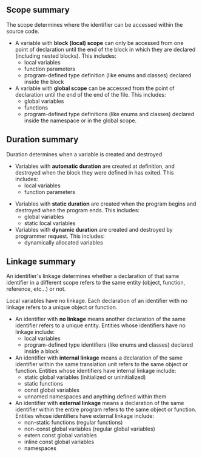 ## Scope summary

The scope determines where the identifier can be accessed within the source code.

- A variable with **block (local) scope** can only be accessed from one point of declaration until the end of the block in which they are declared (including nested blocks). This includes:
    - local variables
    - function parameters
    - program-defined type definition (like enums and classes) declared inside the block
- A variable with **global scope** can be accessed from the point of declaration until the end of the end of the file. This includes:
    - global variables
    - functions
    - program-defined type definitions (like enums and classes) declared inside the namespace or in the global scope.

## Duration summary

Duration determines when a variable is created and destroyed

- Variables with **automatic duration** are created at definition, and destroyed when the block they were defined in has exited. This includes:
    - local variables
    * function parameters
* Variables with **static duration** are created when  the program begins and destroyed when the program ends. This includes:
    * global variables
    * static local variables
* Variables with **dynamic duration** are created and destroyed by programmer request. This includes:
    * dynamically allocated variables

## Linkage summary

An identifier's linkage determines whether a declaration of that same identifier in a different scope refers to the same entity (object, function, reference, etc...) or not.

Local variables have no linkage. Each declaration of an identifier with no linkage refers to a unique object or function.

- An identifier with **no linkage** means another declaration of the same identifier refers to a unique entity. Entities whose identifiers have no linkage include:
    - local variables
    - program-defined type identifiers (like enums and classes) declared inside a block
- An identifier with **internal linkage** means a declaration of the same identifier within the same translation unit refers to the same object or function. Entities whose identifiers have internal linkage include:
    - static global variables (initialized or uninitialized)
    - static functions
    - const global variables
    - unnamed namespaces and anything defined within them
- An identifier with **external linkage** means a declaration of the same identifier within the entire program refers to the same object or function. Entities whose identifiers have external linkage include:
    - non-static functions (regular functions)
    - non-const global variables (regular global variables)
    - extern const global variables
    - inline const global variables
    - namespaces


